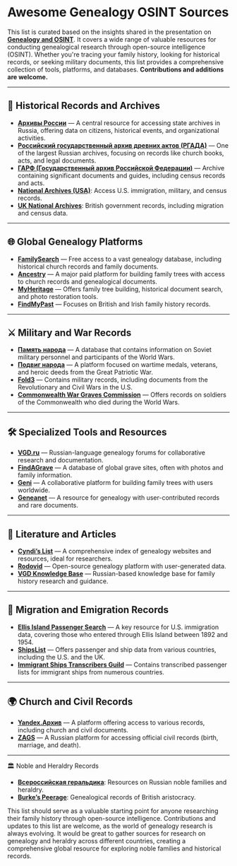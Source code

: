 
# Awesome Genealogy OSINT Sources

This list is curated based on the insights shared in the presentation on **[Genealogy and OSINT](https://youtu.be/Tgw5X6jpFX4)**. It covers a wide range of valuable resources for conducting genealogical research through open-source intelligence (OSINT). Whether you're tracing your family history, looking for historical records, or seeking military documents, this list provides a comprehensive collection of tools, platforms, and databases. **Contributions and additions are welcome.**

---

## 📜 Historical Records and Archives
- **[Архивы России](https://rusarchives.ru/)** — A central resource for accessing state archives in Russia, offering data on citizens, historical events, and organizational activities.
- **[Российский государственный архив древних актов (РГАДА)](https://rgada.info/)** — One of the largest Russian archives, focusing on records like church books, acts, and legal documents.
- **[ГАРФ (Государственный архив Российской Федерации)](https://statearchive.ru/)** — Archive containing significant documents and guides, including census records and acts.
- **[National Archives (USA)](https://www.archives.gov/)**: Access U.S. immigration, military, and census records.
- **[UK National Archives](https://www.nationalarchives.gov.uk/)**: British government records, including migration and census data.

---

## 🌐 Global Genealogy Platforms
- **[FamilySearch](https://www.familysearch.org/)** — Free access to a vast genealogy database, including historical church records and family documents.
- **[Ancestry](https://www.ancestry.com/)** — A major paid platform for building family trees with access to church records and genealogical documents.
- **[MyHeritage](https://www.myheritage.com/)** — Offers family tree building, historical document search, and photo restoration tools.
- **[FindMyPast](https://www.findmypast.com/)** — Focuses on British and Irish family history records.

---

## ⚔️ Military and War Records
- **[Память народа](https://pamyat-naroda.ru/)** — A database that contains information on Soviet military personnel and participants of the World Wars.
- **[Подвиг народа](https://podvignaroda.ru/)** — A platform focused on wartime medals, veterans, and heroic deeds from the Great Patriotic War.
- **[Fold3](https://www.fold3.com/)** — Contains military records, including documents from the Revolutionary and Civil Wars in the U.S.
- **[Commonwealth War Graves Commission](https://www.cwgc.org/)** — Offers records on soldiers of the Commonwealth who died during the World Wars.

---

## 🛠️ Specialized Tools and Resources
- **[VGD.ru](https://vgd.ru/)** — Russian-language genealogy forums for collaborative research and documentation.
- **[FindAGrave](https://www.findagrave.com/)** — A database of global grave sites, often with photos and family information.
- **[Geni](https://www.geni.com/)** — A collaborative platform for building family trees with users worldwide.
- **[Geneanet](https://en.geneanet.org/)** — A resource for genealogy with user-contributed records and rare documents.

---

## 📖 Literature and Articles
- **[Cyndi’s List](https://www.cyndislist.com/)** — A comprehensive index of genealogy websites and resources, ideal for researchers.
- **[Rodovid](https://ru.rodovid.org/)** — Open-source genealogy platform with user-generated data.
- **[VGD Knowledge Base](https://baza.vgd.ru/)** — Russian-based knowledge base for family history research and guidance.

---

## 📜 Migration and Emigration Records
- **[Ellis Island Passenger Search](https://www.libertyellisfoundation.org/passenger)** — A key resource for U.S. immigration data, covering those who entered through Ellis Island between 1892 and 1954.
- **[ShipsList](http://www.theshipslist.com/)** — Offers passenger and ship data from various countries, including the U.S. and the UK.
- **[Immigrant Ships Transcribers Guild](https://www.immigrantships.net/)** — Contains transcribed passenger lists for immigrant ships from numerous countries.

---

## 🌍 Church and Civil Records
- **[Yandex.Архив](https://yandex.ru/archives/)** — A platform offering access to various records, including church and civil documents.
- **[ZAGS](https://www.zags.gov.ru/)** — A Russian platform for accessing official civil records (birth, marriage, and death).

---

🏛️ Noble and Heraldry Records

- **[Всероссийская геральдика](https://gerbovnik.ru)**: Resources on Russian noble families and heraldry.
- **[Burke’s Peerage](https://www.burkespeerage.com/)**: Genealogical records of British aristocracy.

This list should serve as a valuable starting point for anyone researching their family history through open-source intelligence. Contributions and updates to this list are welcome, as the world of genealogy research is always evolving.
It would be great to gather sources for research on genealogy and heraldry across different countries, creating a comprehensive global resource for exploring noble families and historical records.

